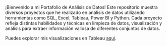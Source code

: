 ¡Bienvenido a mi Portafolio de Análisis de Datos!
Este repositorio muestra diversos proyectos que he realizado en análisis de datos utilizando herramientas como SQL, Excel, Tableau, Power BI y Python.
Cada proyecto refleja distintas habilidades y técnicas en limpieza de datos, visualización y análisis para extraer información valiosa de diferentes conjuntos de datos.

Puedes explorar mis visualizaciones en Tableau [aquí](https://public.tableau.com/profile/marjorie.downs).
